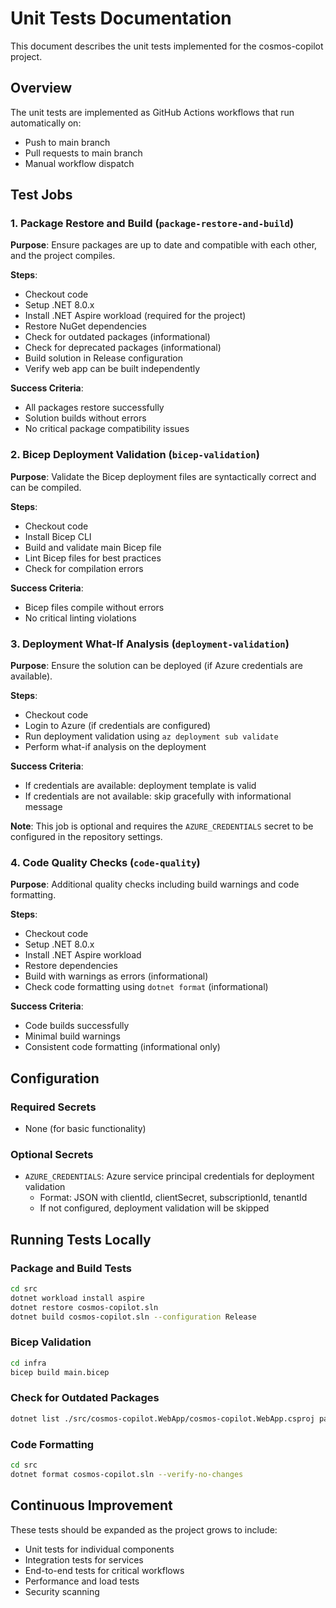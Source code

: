 # Unit Tests Documentation

This document describes the unit tests implemented for the cosmos-copilot project.

## Overview

The unit tests are implemented as GitHub Actions workflows that run automatically on:
- Push to main branch
- Pull requests to main branch
- Manual workflow dispatch

## Test Jobs

### 1. Package Restore and Build (`package-restore-and-build`)

**Purpose**: Ensure packages are up to date and compatible with each other, and the project compiles.

**Steps**:
- Checkout code
- Setup .NET 8.0.x
- Install .NET Aspire workload (required for the project)
- Restore NuGet dependencies
- Check for outdated packages (informational)
- Check for deprecated packages (informational)
- Build solution in Release configuration
- Verify web app can be built independently

**Success Criteria**: 
- All packages restore successfully
- Solution builds without errors
- No critical package compatibility issues

### 2. Bicep Deployment Validation (`bicep-validation`)

**Purpose**: Validate the Bicep deployment files are syntactically correct and can be compiled.

**Steps**:
- Checkout code
- Install Bicep CLI
- Build and validate main Bicep file
- Lint Bicep files for best practices
- Check for compilation errors

**Success Criteria**:
- Bicep files compile without errors
- No critical linting violations

### 3. Deployment What-If Analysis (`deployment-validation`)

**Purpose**: Ensure the solution can be deployed (if Azure credentials are available).

**Steps**:
- Checkout code
- Login to Azure (if credentials are configured)
- Run deployment validation using `az deployment sub validate`
- Perform what-if analysis on the deployment

**Success Criteria**:
- If credentials are available: deployment template is valid
- If credentials are not available: skip gracefully with informational message

**Note**: This job is optional and requires the `AZURE_CREDENTIALS` secret to be configured in the repository settings.

### 4. Code Quality Checks (`code-quality`)

**Purpose**: Additional quality checks including build warnings and code formatting.

**Steps**:
- Checkout code
- Setup .NET 8.0.x
- Install .NET Aspire workload
- Restore dependencies
- Build with warnings as errors (informational)
- Check code formatting using `dotnet format` (informational)

**Success Criteria**:
- Code builds successfully
- Minimal build warnings
- Consistent code formatting (informational only)

## Configuration

### Required Secrets

- None (for basic functionality)

### Optional Secrets

- `AZURE_CREDENTIALS`: Azure service principal credentials for deployment validation
  - Format: JSON with clientId, clientSecret, subscriptionId, tenantId
  - If not configured, deployment validation will be skipped

## Running Tests Locally

### Package and Build Tests
```bash
cd src
dotnet workload install aspire
dotnet restore cosmos-copilot.sln
dotnet build cosmos-copilot.sln --configuration Release
```

### Bicep Validation
```bash
cd infra
bicep build main.bicep
```

### Check for Outdated Packages
```bash
dotnet list ./src/cosmos-copilot.WebApp/cosmos-copilot.WebApp.csproj package --outdated
```

### Code Formatting
```bash
cd src
dotnet format cosmos-copilot.sln --verify-no-changes
```

## Continuous Improvement

These tests should be expanded as the project grows to include:
- Unit tests for individual components
- Integration tests for services
- End-to-end tests for critical workflows
- Performance and load tests
- Security scanning
